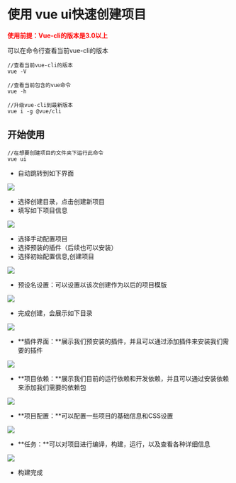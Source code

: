 # 使用 vue ui快速创建项目

**<font color='red'>使用前提：Vue-cli的版本是3.0以上</font>**

可以在命令行查看当前vue-cli的版本

~~~shell
//查看当前vue-cli的版本
vue -V

//查看当前包含的vue命令
vue -h

//升级vue-cli到最新版本
vue i -g @vue/cli
~~~



## 开始使用

~~~shell
//在想要创建项目的文件夹下运行此命令
vue ui
~~~

- 自动跳转到如下界面

![](./Imgs/vueui-1.jpg)

- 选择创建目录，点击创建新项目
- 填写如下项目信息

![](./Imgs/vueui-2.jpg)

- 选择手动配置项目
- 选择预装的插件（后续也可以安装）
- 选择初始配置信息,创建项目

![](./Imgs/vueui-3.jpg)

- 预设名设置：可以设置以该次创建作为以后的项目模版

![](./Imgs/vueui-4.jpg)

- 完成创建，会展示如下目录

![](./Imgs/vueui-5.jpg)

- **插件界面：**展示我们预安装的插件，并且可以通过添加插件来安装我们需要的插件

![](./Imgs/vueui-6.jpg)

- **项目依赖：**展示我们目前的运行依赖和开发依赖，并且可以通过安装依赖来添加我们需要的依赖包

![](./Imgs/vueui-7.jpg)

- **项目配置：**可以配置一些项目的基础信息和CSS设置

![](./Imgs/vueui-8.jpg)

- **任务：**可以对项目进行编译，构建，运行，以及查看各种详细信息

![](./Imgs/vueui-9.jpg)

- 构建完成